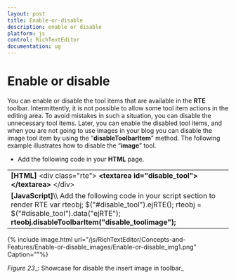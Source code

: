 ```yaml
---
layout: post
title: Enable-or-disable
description: enable or disable
platform: js
control: RichTextEditor
documentation: ug
---
```


# Enable or disable

You can enable or disable the tool items that are available in the **RTE** toolbar. Intermittently, it is not possible to allow some tool item actions in the editing area. To avoid mistakes in such a situation, you can disable the unnecessary tool items. Later, you can enable the disabled tool items, and when you are not going to use images in your blog you can disable the image tool item by using the “**disableToolbarItem**” method. The following example illustrates how to disable the “**image**” tool.

* Add the following code in your **HTML** page.



<table>
<tr>
<td>
<b>[HTML]</b>    &lt;div class="rte"&gt;<b>        &lt;textarea id="disable_tool"&gt;&lt;/textarea&gt;</b>    &lt;/div&gt;</td></tr>
<tr>
<td>
<b>[JavaScript]</b>\\ Add the following code in your script section to render RTE    var rteobj;    $("#disable_tool").ejRTE();	    rteobj = $("#disable_tool").data("ejRTE");<b>    rteobj.disableToolbarItem("disable_toolimage");</b></td></tr>
</table>


{% include image.html url="/js/RichTextEditor/Concepts-and-Features/Enable-or-disable_images/Enable-or-disable_img1.png" Caption=""%}

_Figure_ _23__: Showcase for disable the insert image in toolbar_

